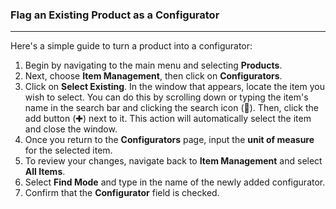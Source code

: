 ### Flag an Existing Product as a Configurator
________
Here's a simple guide to turn a product into a configurator: 

1. Begin by navigating to the main menu and selecting **Products**.
2. Next, choose **Item Management**, then click on **Configurators**.
3. Click on **Select Existing**. In the window that appears, locate the item you wish to select. You can do this by scrolling down or typing the item's name in the search bar and clicking the search icon (🔎). Then, click the add button (✚) next to it. This action will automatically select the item and close the window.
4. Once you return to the **Configurators** page, input the **unit of measure** for the selected item.
5. To review your changes, navigate back to **Item Management** and select **All Items**.
6. Select **Find Mode** and type in the name of the newly added configurator.
7. Confirm that the **Configurator** field is checked.